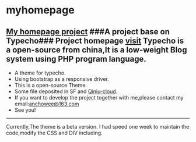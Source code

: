 myhomepage
==========
[My homepage project](http://overanchowee.ml)
###A project base on Typecho###
Project homepage [visit](http://www.typecho.org)
Typecho is a open-source from china,It is a low-weight Blog system using PHP program language.
---------------------------------------------------------------------------
* A theme for typecho.
* Using bootstrap as a responsive driver.
* This is a open-source Theme.
* Some file deposited in SF and [Qiniu-cloud](http://www.qiniu.com).
* If you want to develop the project together with me,please contact my email:anchowee@163.com
* See you!
---------------------------------------------------------------------------
Currently,The theme is a beta version.
I had speed one week to maintain the code,modify the CSS and DIV including.